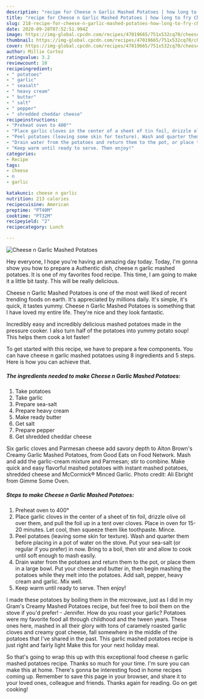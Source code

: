 ```yaml
---
description: "recipe for Cheese n Garlic Mashed Potatoes | how long to fry Cheese n Garlic Mashed Potatoes"
title: "recipe for Cheese n Garlic Mashed Potatoes | how long to fry Cheese n Garlic Mashed Potatoes"
slug: 218-recipe-for-cheese-n-garlic-mashed-potatoes-how-long-to-fry-cheese-n-garlic-mashed-potatoes
date: 2020-09-28T07:52:51.994Z
image: https://img-global.cpcdn.com/recipes/47019665/751x532cq70/cheese-n-garlic-mashed-potatoes-recipe-main-photo.jpg
thumbnail: https://img-global.cpcdn.com/recipes/47019665/751x532cq70/cheese-n-garlic-mashed-potatoes-recipe-main-photo.jpg
cover: https://img-global.cpcdn.com/recipes/47019665/751x532cq70/cheese-n-garlic-mashed-potatoes-recipe-main-photo.jpg
author: Millie Cortez
ratingvalue: 3.2
reviewcount: 10
recipeingredient:
- " potatoes"
- " garlic"
- " seasalt"
- " heavy cream"
- " butter"
- " salt"
- " pepper"
- " shredded cheddar cheese"
recipeinstructions:
- "Preheat oven to 400°"
- "Place garlic cloves in the center of a sheet of tin foil, drizzle olive oil over them, and pull the foil up in a tent over cloves. Place in oven for 15-20 minutes. Let cool, then squeeze them like toothpaste. Mince."
- "Peel potatoes (leaving some skin for texture). Wash and quarter them before placing in a pot of water on the stove. Put your sea-salt (or regular if you prefer) in now. Bring to a boil, then stir and allow to cook until soft enough to mash easily."
- "Drain water from the potatoes and return them to the pot, or place them in a large bowl. Put your cheese and butter in, then begin mashing the potatoes while they melt into the potatoes. Add salt, pepper, heavy cream and garlic. Mix well."
- "Keep warm until ready to serve. Then enjoy!"
categories:
- Recipe
tags:
- cheese
- n
- garlic

katakunci: cheese n garlic 
nutrition: 213 calories
recipecuisine: American
preptime: "PT40M"
cooktime: "PT32M"
recipeyield: "2"
recipecategory: Lunch

---
```



![Cheese n Garlic Mashed Potatoes](https://img-global.cpcdn.com/recipes/47019665/751x532cq70/cheese-n-garlic-mashed-potatoes-recipe-main-photo.jpg)

Hey everyone, I hope you're having an amazing day today. Today, I'm gonna show you how to prepare a Authentic dish, cheese n garlic mashed potatoes. It is one of my favorites food recipe. This time, I am going to make it a little bit tasty. This will be really delicious.

Cheese n Garlic Mashed Potatoes is one of the most well liked of recent trending foods on earth. It's appreciated by millions daily. It's simple, it's quick, it tastes yummy. Cheese n Garlic Mashed Potatoes is something that I have loved my entire life. They're nice and they look fantastic.

Incredibly easy and incredibly delicious mashed potatoes made in the pressure cooker. I also turn half of the potatoes into yummy potato soup! This helps them cook a lot faster!


To get started with this recipe, we have to prepare a few components. You can have cheese n garlic mashed potatoes using 8 ingredients and 5 steps. Here is how you can achieve that.

<!--inarticleads1-->

##### The ingredients needed to make Cheese n Garlic Mashed Potatoes:

1. Take  potatoes
1. Take  garlic
1. Prepare  sea-salt
1. Prepare  heavy cream
1. Make ready  butter
1. Get  salt
1. Prepare  pepper
1. Get  shredded cheddar cheese


Six garlic cloves and Parmesan cheese add savory depth to Alton Brown&#39;s Creamy Garlic Mashed Potatoes, from Good Eats on Food Network. Mash and add the garlic-cream mixture and Parmesan; stir to combine. Make quick and easy flavorful mashed potatoes with instant mashed potatoes, shredded cheese and McCormick® Minced Garlic. Photo credit: Ali Ebright from Gimme Some Oven. 

<!--inarticleads2-->

##### Steps to make Cheese n Garlic Mashed Potatoes:

1. Preheat oven to 400°
1. Place garlic cloves in the center of a sheet of tin foil, drizzle olive oil over them, and pull the foil up in a tent over cloves. Place in oven for 15-20 minutes. Let cool, then squeeze them like toothpaste. Mince.
1. Peel potatoes (leaving some skin for texture). Wash and quarter them before placing in a pot of water on the stove. Put your sea-salt (or regular if you prefer) in now. Bring to a boil, then stir and allow to cook until soft enough to mash easily.
1. Drain water from the potatoes and return them to the pot, or place them in a large bowl. Put your cheese and butter in, then begin mashing the potatoes while they melt into the potatoes. Add salt, pepper, heavy cream and garlic. Mix well.
1. Keep warm until ready to serve. Then enjoy!


I made these potatoes by boiling them in the microwave, just as I did in my Gram&#39;s Creamy Mashed Potatoes recipe, but feel free to boil them on the stove if you&#39;d prefer! - Jennifer. How do you roast your garlic? Potatoes were my favorite food all through childhood and the tween years. These ones here, mashed in all their glory with tons of caramely roasted garlic cloves and creamy goat cheese, fall somewhere in the middle of the potatoes that I&#39;ve shared in the past. This garlic mashed potatoes recipe is just right and fairly light Make this for your next holiday meal. 

So that's going to wrap this up with this exceptional food cheese n garlic mashed potatoes recipe. Thanks so much for your time. I'm sure you can make this at home. There's gonna be interesting food in home recipes coming up. Remember to save this page in your browser, and share it to your loved ones, colleague and friends. Thanks again for reading. Go on get cooking!
